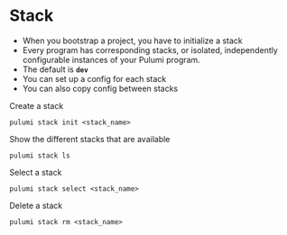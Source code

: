 # Stack
* When you bootstrap a project, you have to initialize a stack
* Every program has corresponding stacks, or isolated, independently configurable instances of your Pulumi program.
* The default is **``dev``**
* You can set up a config for each stack
* You can also copy config between stacks

Create a stack
```
pulumi stack init <stack_name>
```
Show the different stacks that are available
```
pulumi stack ls
```

Select a stack
```
pulumi stack select <stack_name>
```

Delete a stack
```
pulumi stack rm <stack_name>
```